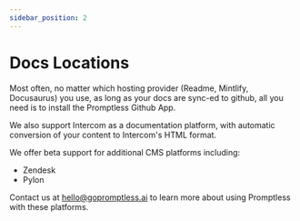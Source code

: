 ```yaml
---
sidebar_position: 2
---
```


# Docs Locations

Most often, no matter which hosting provider (Readme, Mintlify, Docusaurus) you use, as long as your docs are sync-ed to github, all you need is to install the Promptless Github App.

We also support Intercom as a documentation platform, with automatic conversion of your content to Intercom's HTML format.

We offer beta support for additional CMS platforms including:
- Zendesk
- Pylon

Contact us at hello@gopromptless.ai to learn more about using Promptless with these platforms.